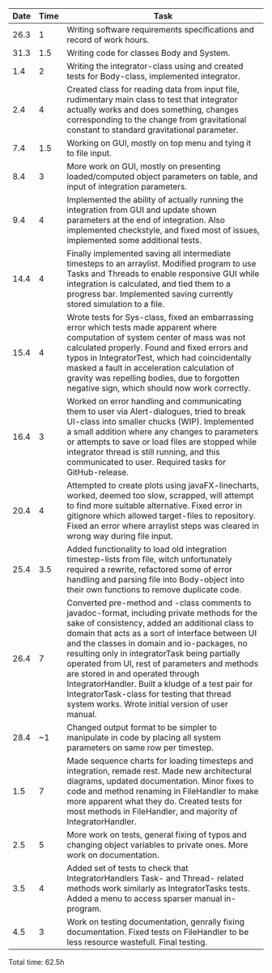 Date | Time | Task
---  | --- | ---
26.3 | 1   | Writing software requirements specifications and record of work hours.
31.3 | 1.5 | Writing code for classes Body and System.
1.4  | 2   | Writing the integrator-class using and created tests for Body-class, implemented integrator.
2.4  | 4   | Created class for reading data from input file, rudimentary main class to test that integrator actually works and does something, changes corresponding to the change from gravitational constant to standard gravitational parameter.
7.4  | 1.5 | Working on GUI, mostly on top menu and tying it to file input.
8.4  | 3   | More work on GUI, mostly on presenting loaded/computed object parameters on table, and input of integration parameters.
9.4  | 4   | Implemented the ability of actually running the integration from GUI and update shown parameters at the end of integration. Also implemented checkstyle, and fixed most of issues, implemented some additional tests.
14.4 | 4   | Finally implemented saving all intermediate timesteps to an arraylist. Modified program to use Tasks and Threads to enable responsive GUI while integration is calculated, and tied them to a progress bar. Implemented saving currently stored simulation to a file.
15.4 | 4   | Wrote tests for Sys-class, fixed an embarrassing error which tests made apparent where computation of system center of mass was not calculated properly. Found and fixed errors and typos in IntegratorTest, which had coincidentally masked a fault in acceleration calculation of gravity was repelling bodies, due to forgotten negative sign, which should now work correctly. 
16.4 | 3   | Worked on error handling and communicating them to user via Alert-dialogues, tried to break UI-class into smaller chucks (WIP). Implemented a small addition where any changes to parameters or attempts to save or load files are stopped while integrator thread is still running, and this communicated to user. Required tasks for GitHub-release.
20.4 | 4   | Attempted to create plots using javaFX-linecharts, worked, deemed too slow, scrapped, will attempt to find more suitable alternative. Fixed error in gitignore which allowed target-files to repository. Fixed an error where arraylist steps was cleared in wrong way during file input.
25.4 | 3.5 | Added functionality to load old integration timestep-lists from file, witch unfortunately required a rewrite, refactored some of error handling and parsing file into Body-object into their own functions to remove duplicate code.
26.4 | 7   | Converted pre-method and -class comments to javadoc-format, including private methods for the sake of consistency, added an additional class to domain that acts as a sort of interface between UI and the classes in domain and io-packages, no resulting only in integratorTask being partially operated from UI, rest of parameters and methods are stored in and operated through IntegratorHandler. Built a kludge of a test pair for IntegratorTask-class for testing that thread system works. Wrote initial version of user manual.
28.4 | ~1  | Changed output format to be simpler to manipulate in code by placing all system parameters on same row per timestep.
1.5  | 7   | Made sequence charts for loading timesteps and integration, remade rest. Made new architectural diagrams, updated documentation. Minor fixes to code and method renaming in FileHandler to make more apparent what they do. Created tests for most methods in FileHandler, and majority of IntegratorHandler.
2.5  | 5   | More work on tests, general fixing of typos and changing object variables to private ones. More work on documentation.
3.5  | 4   | Added set of tests to check that IntegratorHandlers Task- and Thread- related methods work similarly as IntegratorTasks tests. Added a menu to access sparser manual in-program.
4.5  | 3   | Work on testing documentation, genrally fixing documentation. Fixed tests on FileHandler to be less resource wastefull. Final testing.
Total time: 62.5h